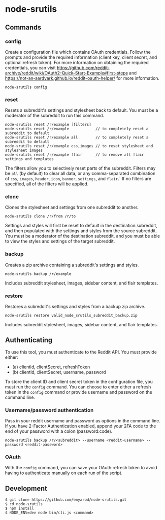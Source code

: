 # node-srutils

## Commands

### config

Create a configuration file which contains OAuth credentials. Follow the prompts and provide the required information (client key, client secret, and optional refresh token). For more information on obtaining the required credentials, you can visit https://github.com/reddit-archive/reddit/wiki/OAuth2-Quick-Start-Example#first-steps and https://not-an-aardvark.github.io/reddit-oauth-helper/ for more information.

```
node-srutils config
```

### reset

Resets a subreddit's settings and stylesheet back to default. You must be a moderator of the subreddit to run this command.

```
node-srutils reset /r/example [filters]
node-srutils reset /r/example            // to completely reset a subreddit to default
node-srutils reset /r/example all        // to completely reset a subreddit to default
node-srutils reset /r/example css,images // to reset stylesheet and stylesheet images
node-srutils reset /r/example flair      // to remove all flair settings and templates
```

The filters allow you to selectively reset parts of the subreddit. Filters may be `all` (by default) to clear all data, or any comma-separated combination of `css`, `images`, `header`, `icon`, `banner`, `settings`, and `flair`.` If no filters are specified, all of the filters will be applied.

### clone

Clones the stylesheet and settings from one subreddit to another.

```
node-srutils clone /r/from /r/to
```

Settings and styles will first be reset to default in the destination subreddit, and then populated with the settings and styles from the source subreddit. You must be a moderator of the destination subreddit, and you must be able to view the styles and settings of the target subreddit.

### backup

Creates a zip archive containing a subreddit's settings and styles.

```
node-srutils backup /r/example
```

Includes subreddit stylesheet, images, sidebar content, and flair templates.

### restore

Restores a subreddit's settings and styles from a backup zip archive.

```
node-srutils restore valid_node_srutils_subreddit_backup.zip
```

Includes subreddit stylesheet, images, sidebar content, and flair templates.

## Authenticating

To use this tool, you must authenticate to the Reddit API. You must provide either:

* (a) clientId, clientSecret, refreshToken
* (b) clientId, clientSecret, username, password

To store the client ID and client secret token in the configuration file, you must run the `config` command. You can choose to enter either a refresh token in the `config` command or provide username and password on the command line.

### Username/password authentication

Pass in your reddit username and password as options in the command line. If you have 2-Factor Authentication enabled, append your 2FA code to the end of your password with a colon (password:code).

```
node-srutils backup /r/<subreddit> --username <reddit-username> --password <reddit-password>
```

### OAuth

With the `config` command, you can save your OAuth refresh token to avoid having to authenticate manually on each run of the script.

## Development

```
$ git clone https://github.com/emyarod/node-srutils.git
$ cd node-srutils
$ npm install
$ NODE_ENV=dev node bin/cli.js <command>
```
